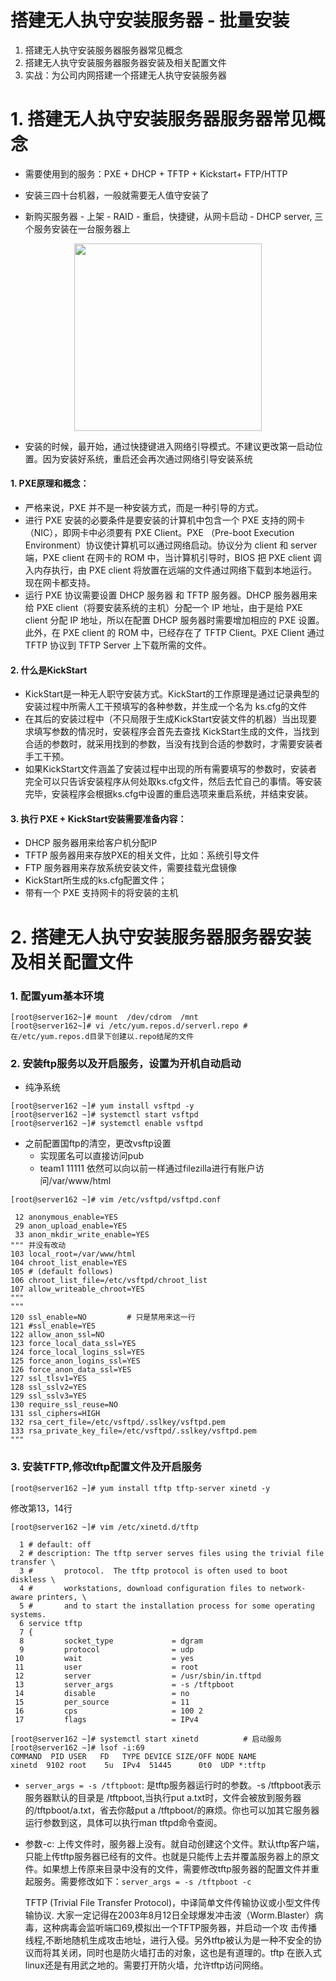 # 搭建无人执守安装服务器 - 批量安装
1. 搭建无人执守安装服务器服务器常见概念
2. 搭建无人执守安装服务器服务器安装及相关配置文件
3. 实战：为公司内网搭建一个搭建无人执守安装服务器

# 1. 搭建无人执守安装服务器服务器常见概念
- 需要使用到的服务：PXE + DHCP + TFTP + Kickstart+ FTP/HTTP

- 安装三四十台机器，一般就需要无人值守安装了
- 新购买服务器 - 上架 - RAID - 重启，快捷键，从网卡启动 - DHCP server, 三个服务安装在一台服务器上
<p align="center">
  <img src="https://i.loli.net/2019/03/18/5c8f1368ec875.png" width=300, height=300>
</p>

- 安装的时候，最开始，通过快捷键进入网络引导模式。不建议更改第一启动位置。因为安装好系统，重启还会再次通过网络引导安装系统

#### 1. PXE原理和概念：  
- 严格来说，PXE 并不是一种安装方式，而是一种引导的方式。
- 进行 PXE 安装的必要条件是要安装的计算机中包含一个 PXE 支持的网卡（NIC），即网卡中必须要有 PXE Client。PXE （Pre-boot Execution Environment）协议使计算机可以通过网络启动。协议分为 client 和 server 端，PXE client 在网卡的 ROM 中，当计算机引导时，BIOS 把 PXE client 调入内存执行，由 PXE client 将放置在远端的文件通过网络下载到本地运行。现在网卡都支持。
- 运行 PXE 协议需要设置 DHCP 服务器 和 TFTP 服务器。DHCP 服务器用来给 PXE client（将要安装系统的主机）分配一个 IP 地址，由于是给 PXE client 分配 IP 地址，所以在配置 DHCP 服务器时需要增加相应的 PXE 设置。此外，在 PXE client 的 ROM 中，已经存在了 TFTP Client。PXE Client 通过 TFTP 协议到 TFTP Server 上下载所需的文件。

#### 2. 什么是KickStart 
- KickStart是一种无人职守安装方式。KickStart的工作原理是通过记录典型的安装过程中所需人工干预填写的各种参数，并生成一个名为 ks.cfg的文件
- 在其后的安装过程中（不只局限于生成KickStart安装文件的机器）当出现要求填写参数的情况时，安装程序会首先去查找 KickStart生成的文件，当找到合适的参数时，就采用找到的参数，当没有找到合适的参数时，才需要安装者手工干预。
- 如果KickStart文件涵盖了安装过程中出现的所有需要填写的参数时，安装者完全可以只告诉安装程序从何处取ks.cfg文件，然后去忙自己的事情。等安装完毕，安装程序会根据ks.cfg中设置的重启选项来重启系统，并结束安装。


#### 3. 执行 PXE + KickStart安装需要准备内容：
- DHCP 服务器用来给客户机分配IP
- TFTP 服务器用来存放PXE的相关文件，比如：系统引导文件
- FTP 服务器用来存放系统安装文件，需要挂载光盘镜像
- KickStart所生成的ks.cfg配置文件；
- 带有一个 PXE 支持网卡的将安装的主机

# 2. 搭建无人执守安装服务器服务器安装及相关配置文件

### 1. 配置yum基本环境
```
[root@server162~]# mount  /dev/cdrom  /mnt
[root@server162~]# vi /etc/yum.repos.d/serverl.repo #在/etc/yum.repos.d目录下创建以.repo结尾的文件
```
### 2. 安装ftp服务以及开启服务，设置为开机自动启动
- 纯净系统
```
[root@server162 ~]# yum install vsftpd -y
[root@server162 ~]# systemctl start vsftpd
[root@server162 ~]# systemctl enable vsftpd
```
- 之前配置国ftp的清空，更改vsftp设置
  - 实现匿名可以直接访问pub
  - team1 11111 依然可以向以前一样通过filezilla进行有账户访问/var/www/html
```
[root@server162 ~]# vim /etc/vsftpd/vsftpd.conf 

 12 anonymous_enable=YES
 29 anon_upload_enable=YES
 33 anon_mkdir_write_enable=YES
""" 并没有改动
103 local_root=/var/www/html
104 chroot_list_enable=YES
105 # (default follows)
106 chroot_list_file=/etc/vsftpd/chroot_list
107 allow_writeable_chroot=YES
"""
"""
120 ssl_enable=NO         # 只是禁用来这一行
121 #ssl_enable=YES
122 allow_anon_ssl=NO
123 force_local_data_ssl=YES
124 force_local_logins_ssl=YES
125 force_anon_logins_ssl=YES
126 force_anon_data_ssl=YES
127 ssl_tlsv1=YES
128 ssl_sslv2=YES
129 ssl_sslv3=YES
130 require_ssl_reuse=NO
131 ssl_ciphers=HIGH
132 rsa_cert_file=/etc/vsftpd/.sslkey/vsftpd.pem
133 rsa_private_key_file=/etc/vsftpd/.sslkey/vsftpd.pem
"""
```
### 3. 安装TFTP,修改tftp配置文件及开启服务
```
[root@server162 ~]# yum install tftp tftp-server xinetd -y
```
  修改第13，14行
```
[root@server162 ~]# vim /etc/xinetd.d/tftp 

  1 # default: off
  2 # description: The tftp server serves files using the trivial file transfer \
  3 #       protocol.  The tftp protocol is often used to boot diskless \
  4 #       workstations, download configuration files to network-aware printers, \
  5 #       and to start the installation process for some operating systems.
  6 service tftp
  7 {
  8         socket_type             = dgram
  9         protocol                = udp
 10         wait                    = yes
 11         user                    = root
 12         server                  = /usr/sbin/in.tftpd
 13         server_args             = -s /tftpboot
 14         disable                 = no
 15         per_source              = 11
 16         cps                     = 100 2
 17         flags                   = IPv4
 
[root@server162 ~]# systemctl start xinetd          # 启动服务
[root@server162 ~]# lsof -i:69
COMMAND  PID USER   FD   TYPE DEVICE SIZE/OFF NODE NAME
xinetd  9102 root    5u  IPv4  51445      0t0  UDP *:tftp 
```

- ```server_args = -s /tftpboot```: 是tftp服务器运行时的参数。-s /tftpboot表示服务器默认的目录是 /tftpboot,当执行put a.txt时，文件会被放到服务器的/tftpboot/a.txt，省去你敲put a /tftpboot/的麻烦。你也可以加其它服务器运行参数到这，具体可以执行man tftpd命令查阅。

- 参数-c: 上传文件时，服务器上没有。就自动创建这个文件。默认tftp客户端，只能上传tftp服务器已经有的文件。也就是只能传上去并覆盖服务器上的原文件。如果想上传原来目录中没有的文件，需要修改tftp服务器的配置文件并重起服务。需要修改如下：```server_args = -s /tftpboot -c```

  TFTP (Trivial File Transfer Protocol)，中译简单文件传输协议或小型文件传输协议. 大家一定记得在2003年8月12日全球爆发冲击波（Worm.Blaster）病毒，这种病毒会监听端口69,模拟出一个TFTP服务器，并启动一个攻 击传播线程,不断地随机生成攻击地址，进行入侵。另外tftp被认为是一种不安全的协议而将其关闭，同时也是防火墙打击的对象，这也是有道理的。tftp 在嵌入式linux还是有用武之地的。需要打开防火墙，允许tftp访问网络。
